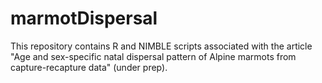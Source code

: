 # marmotDispersal
This repository contains R and NIMBLE scripts associated with the article "Age and sex-specific natal dispersal pattern of Alpine marmots from capture-recapture data" (under prep).
